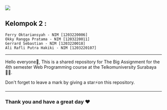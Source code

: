<h1 align="left">
    <img src="https://readme-typing-svg.herokuapp.com/?font=Righteous&size=35&color=F7AA00&center=false&vCenter=true&width=800&height=70&duration=4000&pause=500&lines=⚡+Welcome+to+The+Shared+Repository+⚡;+Web+Programming+😁+PokeMania+⚡;"/>
</h1>

## Kelompok 2 :
```
Ferry Oktariansyah - NIM [1203220006]
Okky Rangga Pratama - NIM [1203220011]
Gerrard Sebastian - NIM [1203220018]
Ali Rafli Putra Hakiki - NIM [1203220107]
```

<hr>

<p>Hello everyone👋, This is a shared repository for The Big Assignment for the 4th semester Web Programming course at the Telkomuniversity Surabaya🧑‍💻.</p>
<p>Don't forget to leave a mark by giving a star⚡on this repository.</p>

<hr>

<h3 align="left">Thank you and have a great day ❤</h3>
